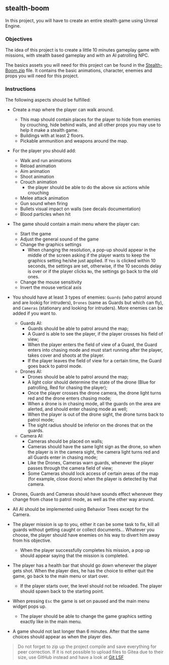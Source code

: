 ## stealth-boom

In this project, you will have to create an entire stealth game using Unreal Engine.

### Objectives

The idea of this project is to create a little 10 minutes gameplay game with missions, with stealth based gameplay and with an AI patrolling NPC.

The basics assets you will need for this project can be found in the [Stealth-Boom.zip](https://assets.01-edu.org/Unreal-Engine-Projects/StealthBoom.zip) file. It contains the basic animations, character, enemies and props you will need for this project.

### Instructions

The following aspects should be fulfilled:

- Create a map where the player can walk around.

  - This map should contain places for the player to hide from enemies by crouching, hide behind walls, and all other props you may use to help it make a stealth game.
  - Buildings with at least 2 floors.
  - Pickable ammunition and weapons around the map.

- For the player you should add:

  - Walk and run animations
  - Reload animation
  - Aim animation
  - Shoot animation
  - Crouch animation
    - the player should be able to do the above six actions while crouching
  - Melee attack animation
  - Gun sound when firing
  - Bullets visual impact on walls (see decals documentation)
  - Blood particles when hit

- The game should contain a main menu where the player can:

  - Start the game
  - Adjust the general sound of the game
  - Change the graphics settings
    - When changing the resolution, a pop-up should appear in the middle of the screen asking if the player wants to keep the graphics setting he/she just applied. If `Yes` is clicked within 10 seconds, the settings are set, otherwise, if the 10 seconds delay is over or if the player clicks `No`, the settings go back to the old ones.
  - Change the mouse sensitivity
  - Invert the mouse vertical axis

- You should have at least 3 types of enemies: `Guards` (who patrol around and are lookig for intruders), `Drones` (same as Guards but which can fly), and `Cameras` (stationary and looking for intruders). More enemies can be added if you want to.

  - Guards AI:
    - Guards should be able to patrol around the map;
    - A Guard is able to see the player, if the player crosses his field of view;
    - When the player enters the field of view of a Guard, the Guard enters into chasing mode and must start running after the player, takes cover and shoots at the player.
    - If the player leaves the field of view for a certain time, the Guard goes back to patrol mode.
  - Drones AI:
    - Drones should be able to patrol around the map;
    - A light color should determine the state of the drone (Blue for patrolling, Red for chasing the player);
    - Once the player crosses the drone camera, the drone light turns red and the drone enters chasing mode;
    - When a drone is in chasing mode, all the guards on the area are alerted, and should enter chasing mode as well;
    - When the player is out of the drone sight, the drone turns back to patrol mode;
    - The sight radius should be inferior on the drones that on the guards.
  - Camera AI:
    - Cameras should be placed on walls;
    - Cameras should have the same light sign as the drone, so when the player is in the camera sight, the camera light turns red and all Guards enter in chasing mode;
    - Like the Drones, Cameras warn guards, whenever the player passes through the camera field of view;
    - Some Cameras should lock access of certain areas of the map (for example, close doors) when the player is detected by that camera.

- Drones, Guards and Cameras should have sounds effect whenever they change from chase to patrol mode, as well as the other way around.

- All AI should be implemented using Behavior Trees except for the Camera.

- The player mission is up to you, either it can be some task to fix, kill all guards without getting caught or collect documents... Whatever you choose, the player should have enemies on his way to divert him away from his objective.

  - When the player successfully completes his mission, a pop up should appear saying that the mission is completed.

- The player has a health bar that should go down whenever the player gets shot. When the player dies, he has the choice to either quit the game, go back to the main menu or start over.

  - If the player starts over, the level should not be reloaded. The player should spawn back to the starting point.

- When pressing `Esc` the game is set on paused and the main menu widget pops up.

  - The player should be able to change the game graphics setting exactly like in the main menu.

- A game should not last longer than 6 minutes. After that the same choices should appear as when the player dies.

> Do not forget to zip up the project compile and save everything for peer correction.
> If it is not possible to upload files to Gitea due to their size, use GitHub instead and have a look at [Git LSF](https://docs.github.com/en/repositories/working-with-files/managing-large-files/about-large-files-on-github)
